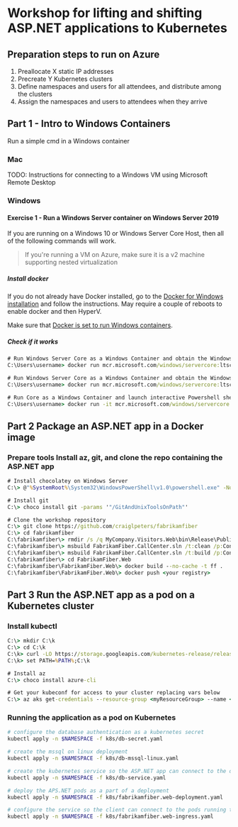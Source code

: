 # Workshop for lifting and shifting ASP.NET applications to Kubernetes

## Preparation steps to run on Azure

1. Preallocate X static IP addresses
1. Precreate Y Kubernetes clusters
1. Define namespaces and users for all attendees, and distribute among the clusters
1. Assign the namespaces and users to attendees when they arrive

## Part 1 - Intro to Windows Containers

Run a simple cmd in a Windows container

### Mac

TODO: Instructions for connecting to a Windows VM using Microsoft Remote Desktop

### Windows

#### Exercise 1 - Run a Windows Server container on Windows Server 2019

If you are running on a Windows 10 or Windows Server Core Host, then all of the following commands will work.
> If you're running a VM on Azure, make sure it is a v2 machine supporting nested virtualization

##### Install docker

If you do not already have Docker installed, go to the [Docker for Windows installation](https://hub.docker.com/editions/community/docker-ce-desktop-windows) and follow the instructions. May require a couple of reboots to enable docker and then HyperV.

Make sure that [Docker is set to run Windows containers](https://docs.docker.com/docker-for-windows/#switch-between-windows-and-linux-containers).

##### Check if it works

```cmd
# Run Windows Server Core as a Windows Container and obtain the Windows Build information via ver
C:\Users\username> docker run mcr.microsoft.com/windows/servercore:ltsc2019 cmd /c ver

# Run Windows Server Core as a Windows Container and obtain the Windows Build information via Powershell
C:\Users\username> docker run mcr.microsoft.com/windows/servercore:ltsc2019 powershell [environment]::OSVersion.Version

# Run Core as a Windows Container and launch interactive Powershell shell
C:\Users\username> docker run -it mcr.microsoft.com/windows/servercore:ltsc2019 powershell
```

## Part 2 Package an ASP.NET app in a Docker image

### Prepare tools Install az, git, and clone the repo containing the ASP.NET app

```cmd
# Install chocolatey on Windows Server
C:\> @"%SystemRoot%\System32\WindowsPowerShell\v1.0\powershell.exe" -NoProfile -InputFormat None -ExecutionPolicy Bypass -Command "iex ((New-Object System.Net.WebClient).DownloadString('https://chocolatey.org/install.ps1'))" && SET "PATH=%PATH%;%ALLUSERSPROFILE%\chocolatey\bin"

# Install git
C:\> choco install git -params '"/GitAndUnixToolsOnPath"'

# Clone the workshop repository
C:\> git clone https://github.com/craiglpeters/fabrikamfiber
C:\> cd fabrikamfiber
C:\fabrikamfiber\> rmdir /s /q MyCompany.Visitors.Web\bin\Release\Publish
C:\fabrikamfiber\> msbuild FabrikamFiber.CallCenter.sln /t:clean /p:Configuration=Release
C:\fabrikamfiber\> msbuild FabrikamFiber.CallCenter.sln /t:build /p:Configuration=Release /p:PublishProfile=FolderProfile /p:DeployOnBuild=true
C:\fabrikamfiber\> cd FabrikamFiber.Web
C:\fabrikamfiber\FabrikamFiber.Web\> docker build --no-cache -t ff .
C:\fabrikamfiber\FabrikamFiber.Web\> docker push <your registry>
```

## Part 3 Run the ASP.NET app as a pod on a Kubernetes cluster

### Install kubectl

```cmd
C:\> mkdir C:\k
C:\> cd C:\k
C:\k> curl -LO https://storage.googleapis.com/kubernetes-release/release/v1.14.0/bin/windows/amd64/kubectl.exe
C:\k> set PATH=%PATH%;C:\k

# Install az
C:\> choco install azure-cli

# Get your kubeconf for access to your cluster replacing vars below
C:\> az aks get-credentials --resource-group <myResourceGroup> --name <myAKSCluster>
```

### Running the application as a pod on Kubernetes

```bash
# configure the database authentication as a kubernetes secret
kubectl apply -n $NAMESPACE -f k8s/db-secret.yaml

# create the mssql on linux deployment
kubectl apply -n $NAMESPACE -f k8s/db-mssql-linux.yaml

# create the kubernetes service so the ASP.NET app can connect to the database
kubectl apply -n $NAMESPACE -f k8s/db-service.yaml

# deploy the APS.NET pods as a part of a deployment
kubectl apply -n $NAMESPACE -f k8s/fabrikamfiber.web-deployment.yaml

# configure the service so the client can connect to the pods running the ASP.NET app
kubectl apply -n $NAMESPACE -f k8s/fabrikamfiber.web-ingress.yaml
```